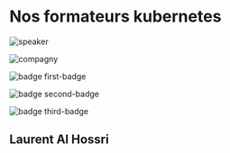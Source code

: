 <!-- .slide: class="speaker-slide" -->

# Nos formateurs kubernetes

![speaker](./assets/images/laurent.jpg)

![compagny](./assets/images/logo-sfeir.png)

![badge first-badge](./assets/images/certif-cloud-architect.png)

![badge second-badge](./assets/images/certif-kube-cka.png)

![badge third-badge](./assets/images/certif-kube-cks.png)

<h2> Laurent <span>Al Hossri</span></h2>

<!-- .element: class="icon-rule icon-first" -->
